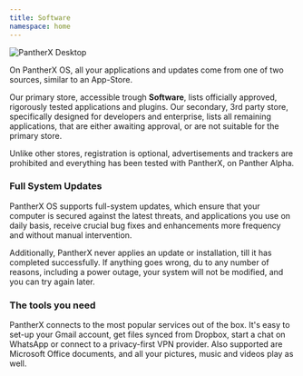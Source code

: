 ```yaml
---
title: Software
namespace: home
---
```


![PantherX Desktop](/assets/images/px-desktop@0.5x.jpg)

On PantherX OS, all your applications and updates come from one of two sources, similar to an App-Store.

Our primary store, accessible trough **Software**, lists officially approved, rigorously tested applications and plugins. Our secondary, 3rd party store, specifically designed for developers and enterprise, lists all remaining applications, that are either awaiting approval, or are not suitable for the primary store.

Unlike other stores, registration is optional, advertisements and trackers are prohibited and everything has been tested with PantherX, on Panther Alpha.

### Full System Updates

PantherX OS supports full-system updates, which ensure that your computer is secured against the latest threats, and applications you use on daily basis, receive crucial bug fixes and enhancements more frequency and without manual intervention.

Additionally, PantherX never applies an update or installation, till it has completed successfully. If anything goes wrong, du to any number of reasons, including a power outage, your system will not be modified, and you can try again later.

### The tools you need

PantherX connects to the most popular services out of the box. It's easy to set-up your Gmail account, get files synced from Dropbox, start a chat on WhatsApp or connect to a privacy-first VPN provider. Also supported are Microsoft Office documents, and all your pictures, music and videos play as well.